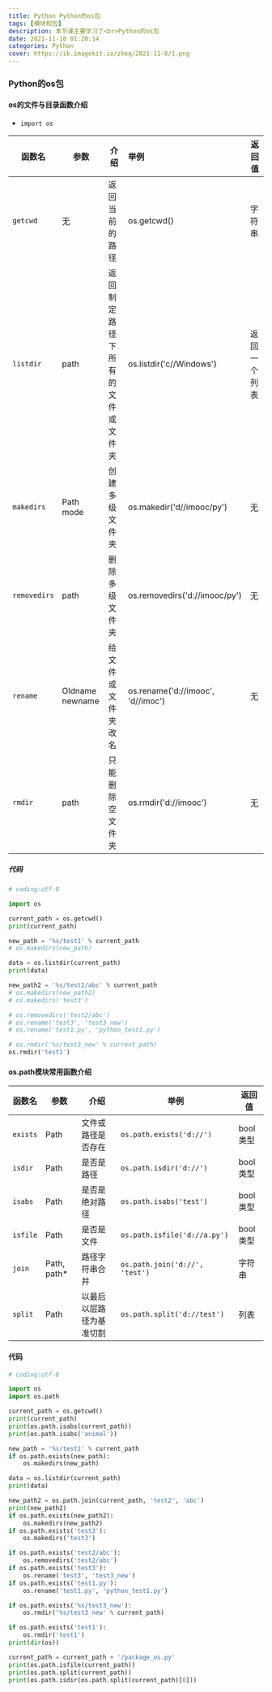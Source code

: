 ```yaml
---
title: Python Python的os包
tags: [模块和包]
description: 本节课主要学习了<br>Python的os包
date: 2021-11-10 01:20:14
categories: Python
cover: https://ik.imagekit.io/zkeq/2021-11-8/1.png
---
```


### Python的os包

#### os的文件与目录函数介绍

- `import os`

| 函数名       | 参数            | 介绍                             | 举例                              | 返回值       |
| ------------ | --------------- | -------------------------------- | :-------------------------------- | ------------ |
| `getcwd`     | 无              | 返回当前的路径                   | os.getcwd()                       | 字符串       |
| `listdir`    | path            | 返回制定路径下所有的文件或文件夹 | os.listdir('c//Windows')          | 返回一个列表 |
| `makedirs`   | Path mode       | 创建多级文件夹                   | os.makedir('d//imooc/py')         | 无           |
| `removedirs` | path            | 删除多级文件夹                   | os.removedirs('d://imooc/py')     | 无           |
| `rename`     | Oldname newname | 给文件或文件夹改名               | os.rename('d://imooc', 'd//imoc') | 无           |
| `rmdir`      | path            | 只能删除空文件夹                 | os.rmdir('d://imooc')             | 无           |

##### 代码

```python
# coding:utf-8

import os

current_path = os.getcwd()
print(current_path)

new_path = '%s/test1' % current_path
# os.makedirs(new_path)

data = os.listdir(current_path)
print(data)

new_path2 = '%s/test2/abc' % current_path
# os.makedirs(new_path2)
# os.makedirs('test3')

# os.removedirs('test2/abc')
# os.rename('test3', 'test3_new')
# os.rename('test1.py', 'python_test1.py')

# os.rmdir('%s/test3_new' % current_path)
os.rmdir('test1')
```

#### os.path模块常用函数介绍

| 函数名   | 参数        | 介绍                     | 举例                           | 返回值   |
| -------- | ----------- | ------------------------ | ------------------------------ | -------- |
| `exists` | Path        | 文件或路径是否存在       | `os.path.exists('d://')`       | bool类型 |
| `isdir`  | Path        | 是否是路径               | `os.path.isdir('d://')`        | bool类型 |
| `isabs`  | Path        | 是否是绝对路径           | `os.path.isabs('test')`        | bool类型 |
| `isfile` | Path        | 是否是文件               | `os.path.isfile('d://a.py')`   | bool类型 |
| `join`   | Path, path* | 路径字符串合并           | `os.path.join('d://', 'test')` | 字符串   |
| `split`  | Path        | 以最后以层路径为基准切割 | `os.path.split('d://test')`    | 列表     |

#### 代码

```python
# coding:utf-8

import os
import os.path

current_path = os.getcwd()
print(current_path)
print(os.path.isabs(current_path))
print(os.path.isabs('animal'))

new_path = '%s/test1' % current_path
if os.path.exists(new_path):
    os.makedirs(new_path)

data = os.listdir(current_path)
print(data)

new_path2 = os.path.join(current_path, 'test2', 'abc')
print(new_path2)
if os.path.exists(new_path2):
    os.makedirs(new_path2)
if os.path.exists('test3'):
    os.makedirs('test3')

if os.path.exists('test2/abc'):
    os.removedirs('test2/abc')
if os.path.exists('test3'):
    os.rename('test3', 'test3_new')
if os.path.exists('test1.py'):
    os.rename('test1.py', 'python_test1.py')

if os.path.exists('%s/test3_new'):
    os.rmdir('%s/test3_new' % current_path)

if os.path.exists('test1'):
    os.rmdir('test1')
print(dir(os))

current_path = current_path + '/package_os.py'
print(os.path.isfile(current_path))
print(os.path.split(current_path))
print(os.path.isdir(os.path.split(current_path)[0]))

```
